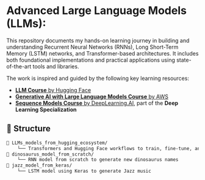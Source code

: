 # Advanced Large Language Models (LLMs):

This repository documents my hands-on learning journey in building and understanding Recurrent Neural Networks (RNNs), Long Short-Term Memory (LSTM) networks, and Transformer-based architectures. It includes both foundational implementations and practical applications using state-of-the-art tools and libraries.

The work is inspired and guided by the following key learning resources:

- [**LLM Course** by Hugging Face](https://huggingface.co/learn/llm-course/)
- [**Generative AI with Large Language Models Course** by AWS](https://www.coursera.org/learn/generative-ai-with-llms)
- [**Sequence Models Course** by DeepLearning.AI](https://www.coursera.org/learn/nlp-sequence-models), part of the **Deep Learning Specialization**

## 📁 Structure

```bash
📂 LLMs_models_from_hugging_ecosystem/
    └── Transformers and Hugging Face workflows to train, fine-tune, and manage LLMs
📂 dinosaurus_model_from_scratch/
    └── RNN model from scratch to generate new dinosaurus names
📂 jazz_model_from_keras/
    └── LSTM model using Keras to generate Jazz music
